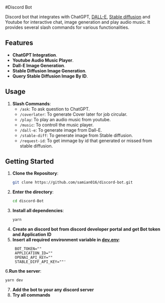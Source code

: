 #Discord Bot

Discord bot that integrates with ChatGPT, [DALL-E](https://openai.com/dall-e-2), [Stable diffusion](https://stablediffusionweb.com/) and Youtube for interactive chat, image generation and play audio music. It provides several slash commands for various functionalities.

## Features

- **ChatGPT Integration**.
- **Youtube Audio Music Player**.
- **Dall-E Image Generation**.
- **Stable Diffusion Image Generation**.
- **Query Stable Diffusion Image By ID**.
  
## Usage

1. **Slash Commands**:
   - `/ask`: To ask question to ChatGPT.
   - `/coverlater`: To generate Cover later for job circular.
   - `/play`: To play an audio music from youtube.
   - `/music`: To controll the music player.
   - `/dall-e`: To generate image from Dall-E.
   - `/stable-diff`: To generate image from Stable diffusion.
   - `/request-id`: To get immage by id that generated or missed from stable diffusion.
  
## Getting Started

1. **Clone the Repository**:
   ```bash
   git clone https://github.com/samian016/discord-bot.git
   ```
2. **Enter the directory**:
   ```bash
   cd discord-Bot
   ```
3. **Install all dependencies**:
   ```bash
   yarn
   ```
4. **Create an discord bot from discord developer portal and get Bot token and Application ID**
5. **Insert all required environment variable in [dev.env](/config/dev.env)**:
   ```env
    BOT_TOKEN=""
    APPLICATION_ID=""
    OPENAI_API_KEY=""
    STABLE_DIFF_API_KEY=""'
    ```
6.**Run the server**:
   ```bash
   yarn dev
   ```
7. **Add the bot to your any discord server**
8. **Try all commands**
   

